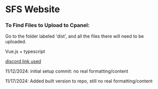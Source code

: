 # SFS Website

### To Find Files to Upload to Cpanel:
Go to the folder labeled 'dist', and all the files there will need to be uploaded.

Vue.js + typescript

[discord link used](https://discord.gg/Y8uVhAqGsQ)

11/12/2024: initial setup commit: no real formatting/content

11/17/2024: Added built version to repo, still no real formatting/content
